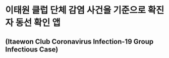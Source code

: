 # 이태원 클럽 단체 감염 사건을 기준으로 확진자 동선 확인 앱
## (Itaewon Club Coronavirus Infection-19 Group Infectious Case)

